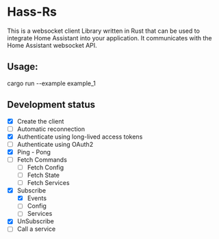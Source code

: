 # Hass-Rs

This is a websocket client Library written in Rust that can be used to integrate Home Assistant into your application. It communicates with the Home Assistant websocket API.


## Usage:

cargo run --example example_1

## Development status

- [x] Create the client
- [ ] Automatic reconnection
- [x] Authenticate using long-lived access tokens
- [ ] Authenticate using OAuth2
- [x] Ping - Pong
- [ ] Fetch Commands
    - [ ] Fetch Config
    - [ ] Fetch State
    - [ ] Fetch Services
- [x] Subscribe
    - [x] Events
    - [ ] Config
    - [ ] Services
- [x] UnSubscribe
- [ ] Call a service
